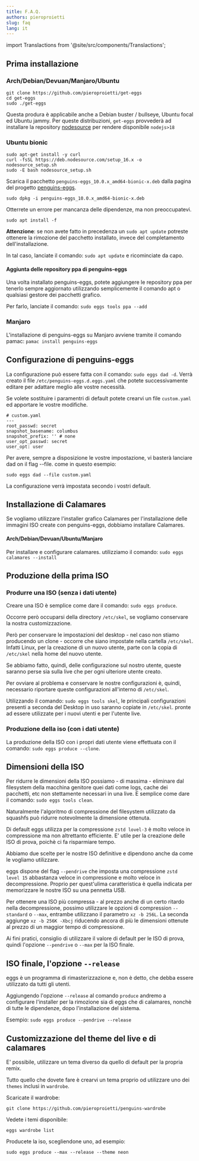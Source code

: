 ```yaml
---
title: F.A.Q.
authors: pieroproietti
slug: faq
lang: it
---
```

import Translactions from '@site/src/components/Translactions';

<Translactions />

## Prima installazione

### Arch/Debian/Devuan/Manjaro/Ubuntu

```
git clone https://github.com/pieroproietti/get-eggs
cd get-eggs
sudo ./get-eggs
```

Questa produra è applicabile anche a Debian buster / bullseye, Ubuntu focal ed Ubuntu jammy.
Per queste distribuzioni, `get-eggs` provvederà ad installare la repository
[nodesource](https://github.com/nodesource/distributions) per rendere disponibile
`nodejs>18`


### Ubuntu bionic
```
sudo apt-get install -y curl
curl -fsSL https://deb.nodesource.com/setup_16.x -o nodesource_setup.sh
sudo -E bash nodesource_setup.sh
```


Scarica il pacchetto `penguins-eggs_10.0.x_amd64-bionic-x.deb` dalla pagina del progetto [penguins-eggs](https://sourceforge.net/projects/penguins-eggs/files/DEBS/).

`sudo dpkg -i penguins-eggs_10.0.x_amd64-bionic-x.deb` 

Otterrete un errore per mancanza delle dipendenze, ma non preoccupatevi.

`sudo apt install -f`

**Attenzione**: se non avete fatto in precedenza un `sudo apt update` potreste ottenere la rimozione del pacchetto installato, invece del completamento dell'installazione. 

In tal caso, lanciate il comando: `sudo apt update` e ricominciate da capo.

#### Aggiunta delle repository ppa di penguins-eggs

Una volta installato penguins-eggs, potete aggiungere le repository ppa per tenerlo sempre aggiornato utilizzando semplicemente il comando apt o qualsiasi gestore dei pacchetti grafico. 

Per farlo, lanciate il comando: `sudo eggs tools ppa --add`


### Manjaro
L'installazione di penguins-eggs su Manjaro avviene tramite il comando pamac:
`pamac install penguins-eggs`

## Configurazione di penguins-eggs
La configurazione può essere fatta con il comando: `sudo eggs dad -d`. Verrà creato il file `/etc/penguins-eggs.d.eggs.yaml` che potete successivamente editare per adattare meglio alle vostre necessità.

Se volete sostituire i paramentri di default potete crearvi un file `custom.yaml` ed apportare le vostre modifiche.

```
# custom.yaml
---
root_passwd: secret
snapshot_basename: columbus
snapshot_prefix: '' # none
user_opt_passwd: secret
user_opt: user 
```

Per avere, sempre a disposizione le vostre impostazione, vi basterà lanciare dad on il flag --file. come in questo esempio:

```
sudo eggs dad --file custom.yaml
```

La configurazione verrà impostata secondo i vostri default.


## Installazione di Calamares
Se vogliamo utilizzare l'installer grafico Calamares per l'installazione delle immagini ISO create con penguins-eggs, dobbiamo installare Calamares.

#### Arch/Debian/Devuan/Ubuntu/Manjaro
Per installare e configurare calamares. utilizziamo il comando: `sudo eggs calamares --install`

## Produzione della prima ISO

### Produrre una ISO (senza i dati utente)
Creare una ISO è semplice come dare il comando: `sudo eggs produce`.

Occorre però occuparsi della directory `/etc/skel`, se vogliamo conservare la nostra customizzazione.

Però per conservare le impostazioni del desktop - nel caso non stiamo producendo un clone - occorre che siano impostate nella cartella `/etc/skel`. Infatti Linux, per la creazione di un nuovo utente, parte con la copia di `/etc/skel` nella home del nuovo utente.

Se abbiamo fatto, quindi, delle configurazione sul nostro utente, queste saranno perse sia sulla live che per ogni ulteriore utente creato. 

Per ovviare al problema e conservare le nostre configurazioni è, quindi, necessario riportare queste configurazioni all'interno di `/etc/skel`.

Utilizzando il comando: `sudo eggs tools skel`, le principali configurazioni presenti a seconda del Desktop in uso saranno copiate in `/etc/skel`. pronte ad essere utilizzate per i nuovi utenti e per l'utente live.

### Produzione della iso (con i dati utente)
La produzione della ISO con i propri dati utente viene effettuata con il comando: `sudo eggs produce --clone`.

## Dimensioni della ISO
Per ridurre le dimensioni della ISO possiamo - di massima - eliminare dal filesystem della macchina genitore quei dati come logs, cache dei pacchetti, etc non stettamente necessari in una live. E semplice come dare il comando: `sudo eggs tools clean`.

Naturalmente l'algoritmo di compressione del filesystem utilizzato da squashfs può ridurre notevolmente la dimensione ottenuta. 

Di default eggs utilizza per la compressione `zstd lovel-3` è molto veloce in compressione ma non altrettanto efficiente. E' utile per la creazione delle ISO di prova, poichè ci fa risparmiare tempo.

Abbiamo due scelte per le nostre ISO definitive e dipendono anche da come le vogliamo utilizzare.

eggs dispone del flag `--pendrive` che imposta una compressione `zstd level 15` abbastanza veloce in compressione e molto veloce in decompressione. Proprio per quest'ulima caratteristica è quella indicata per memorizzare le nostre ISO su una pennetta USB.

Per ottenere una ISO più compressa - al prezzo anche di un certo ritardo nella decompressione, possimo utilizzare le opzioni di compression `--standard` o `--max`, entrambe utilizzano il parametro `xz -b 256L`. La seconda aggiunge `xz -b 256K -Xbcj` riducendo ancora di più le dimensioni ottenute al prezzo di un maggior tempo di compressione.

Ai fini pratici, consiglio di utilizzare il valore di default per le ISO di prova, quindi l'opzione `--pendrive` o `--max` per la ISO finale.

## ISO finale, l'opzione `--release`
eggs è un programma di rimasterizzazione e, non è detto, che debba essere utilizzato da tutti gli utenti. 

Aggiungendo l'opzione `--release` al comando `produce` andremo a configurare l'installer per la rimozione sia di eggs che di calamares, nonchè di tutte le dipendenze, dopo l'installazione del sistema.

Esempio: `sudo eggs produce --pendrive --release`

## Customizzazione del theme del live e di calamares
E' possibile, utilizzare un tema diverso da quello di default per la propria remix. 

Tutto quello che dovete fare è crearvi un tema proprio od utilizzare uno dei `themes` inclusi in `wardrobe`.

Scaricate il wardrobe:

```
git clone https://github.com/pieroproietti/penguins-wardrobe
```

Vedete i temi disponibile:
```
eggs wardrobe list
```

Producete la iso, scegliendone uno, ad esempio:

```
sudo eggs produce --max --release --theme neon
```